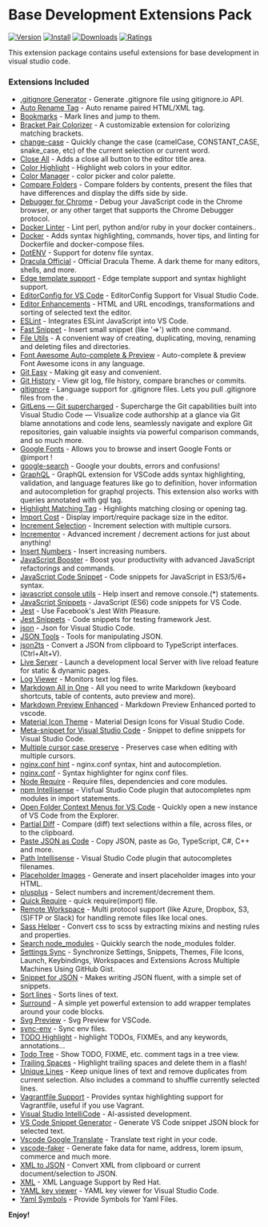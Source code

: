 # Base Development Extensions Pack

[![Version](https://vsmarketplacebadge.apphb.com/version/ricardo-emerson.base-development-extensions-pack.svg)](https://marketplace.visualstudio.com/items?itemName=ricardo-emerson.base-development-extensions-pack)
[![Install](https://vsmarketplacebadge.apphb.com/installs/ricardo-emerson.base-development-extensions-pack.svg)](https://marketplace.visualstudio.com/items?itemName=ricardo-emerson.base-development-extensions-pack)
[![Downloads](https://vsmarketplacebadge.apphb.com/downloads/ricardo-emerson.base-development-extensions-pack.svg)](https://marketplace.visualstudio.com/items?itemName=ricardo-emerson.base-development-extensions-pack)
[![Ratings](https://vsmarketplacebadge.apphb.com/rating-short/ricardo-emerson.base-development-extensions-pack.svg)](https://marketplace.visualstudio.com/items?itemName=ricardo-emerson.base-development-extensions-pack&ssr=false#review-details)

This extension package contains useful extensions for base development in visual studio code.

### Extensions Included

- [.gitignore Generator](https://marketplace.visualstudio.com/items?itemName=piotrpalarz.vscode-gitignore-generator) - Generate .gitignore file using gitignore.io API.
- [Auto Rename Tag](https://marketplace.visualstudio.com/items?itemName=formulahendry.auto-rename-tag) - Auto rename paired HTML/XML tag.
- [Bookmarks](https://marketplace.visualstudio.com/items?itemName=alefragnani.Bookmarks) - Mark lines and jump to them.
- [Bracket Pair Colorizer](https://marketplace.visualstudio.com/items?itemName=CoenraadS.bracket-pair-colorizer) - A customizable extension for colorizing matching brackets.
- [change-case](https://marketplace.visualstudio.com/items?itemName=wmaurer.change-case) - Quickly change the case (camelCase, CONSTANT_CASE, snake_case, etc) of the current selection or current word.
- [Close All](https://marketplace.visualstudio.com/items?itemName=benjpas.close-all) - Adds a close all button to the editor title area.
- [Color Highlight](https://marketplace.visualstudio.com/items?itemName=naumovs.color-highlight) - Highlight web colors in your editor.
- [Color Manager](https://marketplace.visualstudio.com/items?itemName=RoyAction.color-manager) - color picker and color palette.
- [Compare Folders](https://marketplace.visualstudio.com/items?itemName=moshfeu.compare-folders) - Compare folders by contents, present the files that have differences and display the diffs side by side.
- [Debugger for Chrome](https://marketplace.visualstudio.com/items?itemName=msjsdiag.debugger-for-chrome) - Debug your JavaScript code in the Chrome browser, or any other target that supports the Chrome Debugger protocol.
- [Docker Linter](https://marketplace.visualstudio.com/items?itemName=henriiik.docker-linter) - Lint perl, python and/or ruby in your docker containers..
- [Docker](https://marketplace.visualstudio.com/items?itemName=PeterJausovec.vscode-docker) - Adds syntax highlighting, commands, hover tips, and linting for Dockerfile and docker-compose files.
- [DotENV](https://marketplace.visualstudio.com/items?itemName=mikestead.dotenv) - Support for dotenv file syntax.
- [Dracula Official](https://marketplace.visualstudio.com/items?itemName=dracula-theme.theme-dracula) - Official Dracula Theme. A dark theme for many editors, shells, and more.
- [Edge template support](https://marketplace.visualstudio.com/items?itemName=luongnd.edge) - Edge template support and syntax highlight support.
- [EditorConfig for VS Code](https://marketplace.visualstudio.com/items?itemName=EditorConfig.EditorConfig) - EditorConfig Support for Visual Studio Code.
- [Editor Enhancements](https://marketplace.visualstudio.com/items?itemName=gurayyarar.editorenhancements) - HTML and URL encodings, transformations and sorting of selected text the editor.
- [ESLint](https://marketplace.visualstudio.com/items?itemName=dbaeumer.vscode-eslint) - Integrates ESLint JavaScript into VS Code.
- [Fast Snippet](https://marketplace.visualstudio.com/items?itemName=giyyapan.fast-snippet) - Insert small snippet (like '=>') with one command.
- [File Utils](https://marketplace.visualstudio.com/items?itemName=sleistner.vscode-fileutils) - A convenient way of creating, duplicating, moving, renaming and deleting files and directories.
- [Font Awesome Auto-complete & Preview](https://marketplace.visualstudio.com/items?itemName=Janne252.fontawesome-autocomplete) - Auto-complete & preview Font Awesome icons in any language.
- [Git Easy](https://marketplace.visualstudio.com/items?itemName=bibhasdn.git-easy) - Making git easy and convenient.
- [Git History](https://marketplace.visualstudio.com/items?itemName=donjayamanne.githistory) - View git log, file history, compare branches or commits.
- [gitignore](https://marketplace.visualstudio.com/items?itemName=codezombiech.gitignore) - Language support for .gitignore files. Lets you pull .gitignore files from the .
- [GitLens — Git supercharged](https://marketplace.visualstudio.com/items?itemName=eamodio.gitlens) - Supercharge the Git capabilities built into Visual Studio Code — Visualize code authorship at a glance via Git blame annotations and code lens, seamlessly navigate and explore Git repositories, gain valuable insights via powerful comparison commands, and so much more.
- [Google Fonts](https://marketplace.visualstudio.com/items?itemName=lior-chamla.google-fonts) - Allows you to browse and insert Google Fonts <link> or @import !
- [google-search](https://marketplace.visualstudio.com/items?itemName=kameshkotwani.google-search) - Google your doubts, errors and confusions!
- [GraphQL](https://marketplace.visualstudio.com/items?itemName=Prisma.vscode-graphql) - GraphQL extension for VSCode adds syntax highlighting, validation, and language features like go to definition, hover information and autocompletion for graphql projects. This extension also works with queries annotated with gql tag.
- [Highlight Matching Tag](https://marketplace.visualstudio.com/items?itemName=vincaslt.highlight-matching-tag) - Highlights matching closing or opening tag.
- [Import Cost](https://marketplace.visualstudio.com/items?itemName=wix.vscode-import-cost) - Display import/require package size in the editor.
- [Increment Selection](https://marketplace.visualstudio.com/items?itemName=albymor.increment-selection) - Increment selection with multiple cursors.
- [Incrementor](https://marketplace.visualstudio.com/items?itemName=nmsmith89.incrementor) - Advanced increment / decrement actions for just about anything!
- [Insert Numbers](https://marketplace.visualstudio.com/items?itemName=Asuka.insertnumbers) - Insert increasing numbers.
- [JavaScript Booster](https://marketplace.visualstudio.com/items?itemName=sburg.vscode-javascript-booster) - Boost your productivity with advanced JavaScript refactorings and commands.
- [JavaScript Code Snippet](https://marketplace.visualstudio.com/items?itemName=NicholasHsiang.vscode-javascript-snippet) - Code snippets for JavaScript in ES3/5/6+ syntax.
- [javascript console utils](https://marketplace.visualstudio.com/items?itemName=whtouche.vscode-js-console-utils) - Help insert and remove console.(\*) statements.
- [JavaScript Snippets](https://marketplace.visualstudio.com/items?itemName=nathanchapman.JavaScriptSnippets) - JavaScript (ES6) code snippets for VS Code.
- [Jest](https://marketplace.visualstudio.com/items?itemName=Orta.vscode-jest) - Use Facebook's Jest With Pleasure.
- [Jest Snippets](https://marketplace.visualstudio.com/items?itemName=andys8.jest-snippets) - Code snippets for testing framework Jest.
- [json](https://marketplace.visualstudio.com/items?itemName=ZainChen.json) - Json for Visual Studio Code.
- [JSON Tools](https://marketplace.visualstudio.com/items?itemName=eriklynd.json-tools) - Tools for manipulating JSON.
- [json2ts](https://marketplace.visualstudio.com/items?itemName=GregorBiswanger.json2ts) - Convert a JSON from clipboard to TypeScript interfaces. (Ctrl+Alt+V).
- [Live Server](https://marketplace.visualstudio.com/items?itemName=ritwickdey.LiveServer) - Launch a development local Server with live reload feature for static & dynamic pages.
- [Log Viewer](https://marketplace.visualstudio.com/items?itemName=berublan.vscode-log-viewer) - Monitors text log files.
- [Markdown All in One](https://marketplace.visualstudio.com/items?itemName=yzhang.markdown-all-in-one) - All you need to write Markdown (keyboard shortcuts, table of contents, auto preview and more).
- [Markdown Preview Enhanced](https://marketplace.visualstudio.com/items?itemName=shd101wyy.markdown-preview-enhanced) - Markdown Preview Enhanced ported to vscode.
- [Material Icon Theme](https://marketplace.visualstudio.com/items?itemName=PKief.material-icon-theme) - Material Design Icons for Visual Studio Code.
- [Meta-snippet for Visual Studio Code](https://marketplace.visualstudio.com/items?itemName=wmontalvo.vsc-meta-snippet) - Snippet to define snippets for Visual Studio Code.
- [Multiple cursor case preserve](https://marketplace.visualstudio.com/items?itemName=Cardinal90.multi-cursor-case-preserve) - Preserves case when editing with multiple cursors.
- [nginx.conf hint](https://marketplace.visualstudio.com/items?itemName=hangxingliu.vscode-nginx-conf-hint) - nginx.conf syntax, hint and autocompletion.
- [nginx.conf](https://marketplace.visualstudio.com/items?itemName=shanoor.vscode-nginx) - Syntax highlighter for nginx conf files.
- [Node Require](https://marketplace.visualstudio.com/items?itemName=tgreen7.vs-code-node-require) - Require files, dependencies and core modules.
- [npm Intellisense](https://marketplace.visualstudio.com/items?itemName=christian-kohler.npm-intellisense) - Visfual Studio Code plugin that autocompletes npm modules in import statements.
- [Open Folder Context Menus for VS Code](https://marketplace.visualstudio.com/items?itemName=chrisdias.vscode-opennewinstance) - Quickly open a new instance of VS Code from the Explorer.
- [Partial Diff](https://marketplace.visualstudio.com/items?itemName=ryu1skn.partial-diff) - Compare (diff) text selections within a file, across files, or to the clipboard.
- [Paste JSON as Code](https://marketplace.visualstudio.com/items?itemName=quicktype.quicktype) - Copy JSON, paste as Go, TypeScript, C#, C++ and more.
- [Path Intellisense](https://marketplace.visualstudio.com/items?itemName=christian-kohler.path-intellisense) - Visual Studio Code plugin that autocompletes filenames.
- [Placeholder Images](https://marketplace.visualstudio.com/items?itemName=JakeWilson.vscode-placeholder-images) - Generate and insert placeholder images into your HTML.
- [plusplus](https://marketplace.visualstudio.com/items?itemName=ksmithut.plusplus) - Select numbers and increment/decrement them.
- [Quick Require](https://marketplace.visualstudio.com/items?itemName=milkmidi.vs-code-quick-require) - quick require(import) file.
- [Remote Workspace](https://marketplace.visualstudio.com/items?itemName=mkloubert.vscode-remote-workspace) - Multi protocol support (like Azure, Dropbox, S3, (S)FTP or Slack) for handling remote files like local ones.
- [Sass Helper](https://marketplace.visualstudio.com/items?itemName=ramyaraoa.sass-helper) - Convert css to scss by extracting mixins and nesting rules and properties.
- [Search node_modules](https://marketplace.visualstudio.com/items?itemName=jasonnutter.search-node-modules) - Quickly search the node_modules folder.
- [Settings Sync](https://marketplace.visualstudio.com/items?itemName=Shan.code-settings-sync) - Synchronize Settings, Snippets, Themes, File Icons, Launch, Keybindings, Workspaces and Extensions Across Multiple Machines Using GitHub Gist.
- [Snippet for JSON](https://marketplace.visualstudio.com/items?itemName=wmontalvo.vsc-jsonsnippets) - Makes writing JSON fluent, with a simple set of snippets.
- [Sort lines](https://marketplace.visualstudio.com/items?itemName=Tyriar.sort-lines) - Sorts lines of text.
- [Surround](https://marketplace.visualstudio.com/items?itemName=yatki.vscode-surround) - A simple yet powerful extension to add wrapper templates around your code blocks.
- [Svg Preview](https://marketplace.visualstudio.com/items?itemName=SimonSiefke.svg-preview) - Svg Preview for VSCode.
- [sync-env](https://marketplace.visualstudio.com/items?itemName=dongido.sync-env) - Sync env files.
- [TODO Highlight](https://marketplace.visualstudio.com/items?itemName=wayou.vscode-todo-highlight) - highlight TODOs, FIXMEs, and any keywords, annotations...
- [Todo Tree](https://marketplace.visualstudio.com/items?itemName=Gruntfuggly.todo-tree) - Show TODO, FIXME, etc. comment tags in a tree view.
- [Trailing Spaces](https://marketplace.visualstudio.com/items?itemName=shardulm94.trailing-spaces) - Highlight trailing spaces and delete them in a flash!
- [Unique Lines](https://marketplace.visualstudio.com/items?itemName=bibhasdn.unique-lines) - Keep unique lines of text and remove duplicates from current selection. Also includes a command to shuffle currently selected lines.
- [Vagrantfile Support](https://marketplace.visualstudio.com/items?itemName=marcostazi.VS-code-vagrantfile) - Provides syntax highlighting support for Vagrantfile, useful if you use Vagrant.
- [Visual Studio IntelliCode](https://marketplace.visualstudio.com/items?itemName=VisualStudioExptTeam.vscodeintellicode) - AI-assisted development.
- [VS Code Snippet Generator](https://marketplace.visualstudio.com/items?itemName=dkultasev.vs-code-snippet-generator) - Generate VS Code snippet JSON block for selected text.
- [Vscode Google Translate](https://marketplace.visualstudio.com/items?itemName=funkyremi.vscode-google-translate) - Translate text right in your code.
- [vscode-faker](https://marketplace.visualstudio.com/items?itemName=deerawan.vscode-faker) - Generate fake data for name, address, lorem ipsum, commerce and much more.
- [XML to JSON](https://marketplace.visualstudio.com/items?itemName=buianhthang.xml2json) - Convert XML from clipboard or current document/selection to JSON.
- [XML](https://marketplace.visualstudio.com/items?itemName=redhat.vscode-xml) - XML Language Support by Red Hat.
- [YAML key viewer](https://marketplace.visualstudio.com/items?itemName=cybai.yaml-key-viewer) - YAML key viewer for Visual Studio Code.
- [Yaml Symbols](https://marketplace.visualstudio.com/items?itemName=Cronos87.yaml-symbols) - Provide Symbols for Yaml Files.

**Enjoy!**
